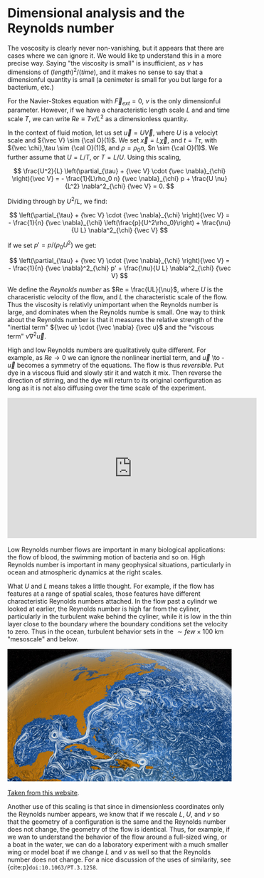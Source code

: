 # Dimensional analysis and the Reynolds number

The voscosity is clearly never non-vanishing, but it appears that 
there are cases where we can ignore it. We would like tp understand
this in a more precise way. Saying "the viscosity is small" is insufficient,
as $\nu$ has dimensions of $(length)^2/(time)$, and it makes no sense to say
that a dimensionful quantity is small (a cenimeter is small for 
you but large for a bacterium, etc.)

For the Navier-Stokes equation with ${\vec F}_{ext} = 0$, 
$\nu$ is the only dimensionful parameter. However, if we have a
characteristic length scale $L$ and and time scale $T$, we can
write $Re \equiv T \nu/L^2$ as a dimensionless quantity. 

In the context of fluid motion, let us set ${\vec u} = U {\vec V}$,
where $U$ is a velociyt scale and ${\vec V} \sim {\cal O}(1)$.
We set ${\vec x} = L {\vec \chi}$, and $t = T \tau$, with 
${\vec \chi},\tau \sim {\cal O}(1)$, and $\rho = \rho_0 n$, $n \sim {\cal O}(1)$. 
We further assume that $U = L/T$, or $T = L/U$. Using this scaling,

$$
	\frac{U^2}{L} \left(\partial_{\tau} + {\vec V} \cdot {\vec \nabla}_{\chi} \right){\vec V} 
	= - \frac{1}{L\rho_0 n} {\vec \nabla}_{\chi} p + \frac{U \nu}{L^2} \nabla^2_{\chi} {\vec V} = 0.
$$

Dividing through by $U^2/L$, we find:

$$
	 \left(\partial_{\tau} + {\vec V} \cdot {\vec \nabla}_{\chi} \right){\vec V}
	 = - \frac{1}{n} {\vec \nabla}_{\chi} \left(\frac{p}{U^2\rho_0}\right) + \frac{\nu}{U L} 
	 \nabla^2_{\chi} {\vec V}
$$

if we set $p' = p/(\rho_0 U^2)$ we get:

$$
	 \left(\partial_{\tau} + {\vec V} \cdot {\vec \nabla}_{\chi} \right){\vec V}
	 = - \frac{1}{n} {\vec \nabla}^2_{\chi} p' + \frac{\nu}{U L} 
	 \nabla^2_{\chi} {\vec V}
$$

We define the *Reynolds number* as $Re = \frac{UL}{\nu}$, where $U$ is the 
characeristic velocity of the flow, and $L$ the characteristic scale of the flow.
Thus the viscosity is relativly unimportant when the Reynolds number is large,
and dominates when the Reynolds numbe is small. One way to think about the
Reynolds number is that it measures the relative strength of the "inertial term"
${\vec u} \cdot {\vec \nabla} {\vec u}$ and the "viscous term" $\nu \nabla^2 {\vec u}$.


High and low Reynolds numbers are qualitatively quite different. 
For example, as $Re \to 0$ we can ignore the nonlinear inertial term, and
${\vec u}$ \to - ${\vec u}$ becomes a symmetry of the equations. The flow is
thus *reversible*. Put dye in a viscous fluid and slowly stir it and watch it mix.
Then reverse the direction of stirring, and the dye will return to its original configuration
as long as it is not also diffusing over the time scale of the experiment.

<iframe width="560" height="315" src="https://www.youtube.com/embed/8V6kc0PQa14" title="YouTube video player" frameborder="0" allow="accelerometer; autoplay; clipboard-write; encrypted-media; gyroscope; picture-in-picture" allowfullscreen></iframe>

Low Reynolds number flows are important in many biological applications: the flow of blood,
the swimming motion of bacteria and so on. High Reynolds number is important in many
geophysical situations, particularly in ocean and atmospheric dynamics at the right scales.


What $U$ and $L$ means takes a little thought. For example, if the flow has features at
a range of spatial scales, those features have different characteristic Reynolds numbers
attached. In the flow past a cylindr we looked at earlier, the Reynolds number is high
far from the cyliner, particularly in the turbulent wake behind the cyliner, while it
is low in the thin layer close to the boundary where the boundary conditions set the velocity
to zero. Thus in the ocean, turbulent behavior sets in the $\sim few \times 100$ km 
"mesoscale" and below.

![mesoscale](Mesoscale-eddies.jpeg "mesoscale eddies near the Gulf stream")

[Taken from this website](http://web.gps.caltech.edu/~andrewt/teaching.html). 

Another use of this scaling is that since in dimensionless coordinates only the Reynolds number
appears, we know that if we rescale $L$, $U$, and $\nu$ so that the geometry of a configuration
is the same and the Reynolds number does not change, the geometry of the flow is identical. Thus,
for example, if we wan to understand the behavior of the flow around a full-sized wing, or a boat
in the water, we can do a laboratory experiment with a much smaller wing or model boat if we change 
$L$ and $\nu$ as well so that the Reynolds number does not change. For a nice discussion of
the uses of similarity, see {cite:p}`doi:10.1063/PT.3.1258`. 
